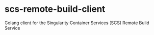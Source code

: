 # scs-remote-build-client
Golang client for the Singularity Container Services (SCS) Remote Build Service
